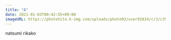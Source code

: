 ```yaml
---
title: "A"
date: 2021-01-03T00:42:55+09:00
imageURL: https://photohito.k-img.com/uploads/photo93/user92824/c/3/c3553bec5c7fc4a220f52308583823fb/c3553bec5c7fc4a220f52308583823fb_m.jpg
---
```


natsumi rikako

<!-- https://dotstud.io/docs/ -->